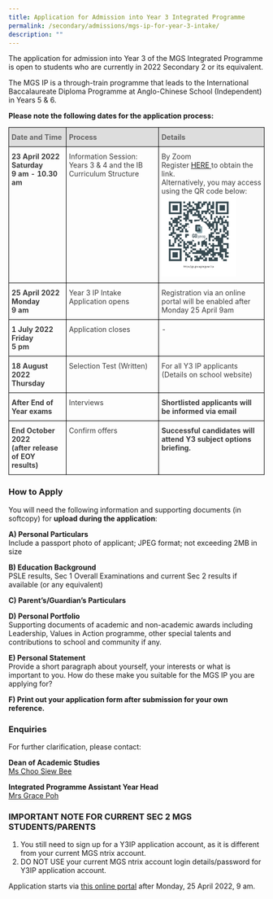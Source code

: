 ```yaml
---
title: Application for Admission into Year 3 Integrated Programme
permalink: /secondary/admissions/mgs-ip-for-year-3-intake/
description: ""
---
```

The application for admission into Year 3 of the MGS Integrated Programme is open to students who are currently in 2022 Secondary 2 or its equivalent.

The MGS IP is a through-train programme that leads to the International Baccalaureate Diploma Programme at Anglo-Chinese School (Independent) in Years 5 & 6.

**Please note the following dates for the application process:**

<style type="text/css">
.tg {
    border-collapse: collapse;
    border-spacing: 0;
}
.tg td {
    border-color: black;
    border-style: solid;
    border-width: 1px;
    overflow: hidden;
    padding: 10px 5px;
    word-break: normal;
}
.tg th {
    border-color: black;
    border-style: solid;
    border-width: 1px;
    font-weight: normal;
    overflow: hidden;
    padding: 10px 5px;
    word-break: normal;
}
.tg .tg-retb {
	  background-color: #DDD;
    color: #666;
    font-weight: bold;
    text-align: left;
    vertical-align: top
}
.tg .tg-bzr3 {
    color: #3D3D3D;
    font-weight: bold;
    text-align: left;
    vertical-align: top
}
.tg .tg-lc1c {
    color: #3D3D3D;
    text-align: left;
    vertical-align: top
}
</style>
<table class="tg">
  <thead>
    <tr>
			<th class="tg-retb">Date and Time</th>
      <th class="tg-retb">Process</th>
      <th class="tg-retb">Details</th>
    </tr>
  </thead>
  <tbody>
    <tr>
      <td class="tg-bzr3">23 April 2022<br>
        Saturday<br>
        9 am - 10.30 am</td>
      <td class="tg-lc1c">Information Session: Years 3 &amp; 4 and the IB Curriculum Structure</td>
      <td class="tg-lc1c">By Zoom<br>
        Register <a href="https://go.gov.sg/mgyear3ip">HERE</a><a href="https://go.gov.sg/mgyear3ip"> </a>to obtain the link.<br>
        Alternatively, you may access using the QR code below: <br>
        <img src="/images/Secondary/Admissions/dsa-yr3ip-2022-qrcode.png" alt="Secondary/Admissions/dsa-yr3ip-2022-qrcode.png" width="147" height="159"></td>
    </tr>
    <tr>
      <td class="tg-bzr3">25 April 2022<br>
        Monday<br>
        9 am</td>
      <td class="tg-lc1c">Year 3 IP Intake Application opens</td>
      <td class="tg-lc1c">Registration via an online portal will be enabled after Monday 25 April 9am<br></td>
    </tr>
    <tr>
      <td class="tg-bzr3">1 July 2022<br>
        Friday<br>
        5 pm</td>
      <td class="tg-lc1c">Application closes</td>
      <td class="tg-lc1c"> -</td>
    </tr>
    <tr>
      <td class="tg-bzr3">18 August 2022<br>
        Thursday<br></td>
      <td class="tg-lc1c">Selection Test (Written)</td>
      <td class="tg-lc1c">For all Y3 IP applicants<br>
        (Details on school website)<br></td>
    </tr>
    <tr>
      <td class="tg-bzr3">After End of Year exams</td>
      <td class="tg-lc1c">Interviews</td>
      <td class="tg-bzr3">Shortlisted applicants will be informed via email<br></td>
    </tr>
    <tr>
      <td class="tg-bzr3">End October 2022<br>
        (after release of EOY results)</td>
      <td class="tg-lc1c">Confirm offers<br></td>
      <td class="tg-bzr3">Successful candidates will attend Y3 subject options briefing.</td>
    </tr>
  </tbody>
</table>


### How to Apply


You will need the following information and supporting documents (in softcopy) for **upload during the application**:

  

**A) Personal Particulars** <br>
Include a passport photo of applicant; JPEG format; not exceeding 2MB in size

  

**B) Education Background** <br>
PSLE results, Sec 1 Overall Examinations and current Sec 2 results if available (or any equivalent)

  

**C) Parent’s/Guardian’s Particulars**

  

**D) Personal Portfolio** <br>
Supporting documents of academic and non-academic awards including Leadership, Values in Action programme, other special talents and contributions to school and community if any.

  

**E) Personal Statement** <br>
Provide a short paragraph about yourself, your interests or what is important to you. How do these make you suitable for the MGS IP you are applying for?

 
**F) Print out your application form after submission for your own reference.**

### Enquiries

For further clarification, please contact:  
  
**Dean of Academic Studies**  
[Ms Choo Siew Bee](mailto:choo_siew_bee@schools.gov.sg)  
  
**Integrated Programme Assistant Year Head**  
[Mrs Grace Poh](mailto:grace_poh@schools.gov.sg)

### IMPORTANT NOTE FOR CURRENT SEC 2 MGS STUDENTS/PARENTS


1.  You still need to sign up for a Y3IP application account, as it is different from your current MGS ntrix account.
2.  DO NOT USE your current MGS ntrix account login details/password for Y3IP application account.  
    

Application starts via [this online portal](https://mgs.ntrix.sg/schooladmission/index_applicant.aspx) after Monday, 25 April 2022, 9 am.